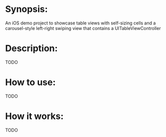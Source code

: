 # Synopsis:

An iOS demo project to showcase table views with self-sizing cells and a carousel-style left-right swiping view that contains a UITableViewController

# Description:

TODO

# How to use:

TODO

# How it works:

TODO


